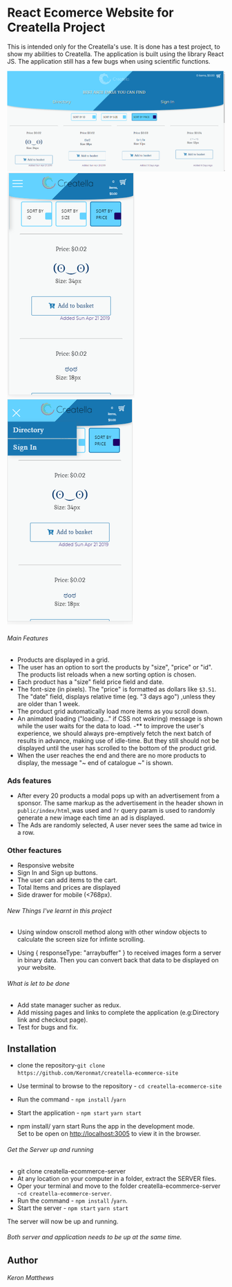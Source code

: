 # React Ecomerce Website for Creatella Project

This is intended only for the Creatella's use. It is done has a test project, to show my abilities to Creatella. The application is built using the library React JS. The application still has a few bugs when using scientific functions.

![Homepage -large screen](https://github.com/Keronmat/createller-ecommerce-site/blob/master/src/assets/images/homepage.PNG?raw=true)
![Homepage - Side Panel Closed](https://github.com/Keronmat/createller-ecommerce-site/blob/master/src/assets/images/mobile.PNG?raw=true)
![Homepage - Side Panel Open](https://github.com/Keronmat/createller-ecommerce-site/blob/master/src/assets/images/mobile%20with%20sidedrawer.PNG?raw=true)

###### Main Features

- Products are displayed in a grid.
- The user has an option to sort the products by "size", "price" or "id". The products list reloads when a new sorting option is chosen.
- Each product has a "size" field price field and date.
- The font-size (in pixels). The "price" is formatted as dollars like `$3.51`. The "date" field, displays relative time (eg. "3 days ago") ,unless they are older than 1 week.
- The product grid automatically load more items as you scroll down.
- An animated loading ("loading..." if CSS not wokring) message is shown while the user waits for the data to load.
  -\*\* to improve the user's experience, we should always pre-emptively fetch the next batch of results in advance, making use of idle-time. But they still should not be displayed until the user has scrolled to the bottom of the product grid.
- When the user reaches the end and there are no more products to display, the message "~ end of catalogue ~" is shown.

### Ads features

- After every 20 products a modal pops up with an advertisement from a sponsor. The same markup as the advertisement in the header shown in `public/index/html`,was used and `?r` query param is used to randomly generate a new image each time an ad is displayed.
- The Ads are randomly selected, A user never sees the same ad twice in a row.

### Other feactures

- Responsive website
- Sign In and Sign up buttons.
- The user can add items to the cart.
- Total Items and prices are displayed
- Side drawer for mobile (<768px).

###### New Things I've learnt in this project

- Using window onscroll method along with other window objects to calculate the screen size for infinte scrolling.

- Using { responseType: "arraybuffer" } to received images form a server in binary data. Then you can convert back that data to be displayed on your website.

###### What is let to be done

- Add state manager sucher as redux.
- Add missing pages and links to complete the application (e.g:Directory link and checkout page).
- Test for bugs and fix.

## Installation

- clone the repository-`git clone https://github.com/Keronmat/creatella-ecommerce-site`
- Use terminal to browse to the repository - `cd creatella-ecommerce-site`
- Run the command - `npm install` /`yarn`
- Start the application - `npm start` `yarn start`

- npm install/ yarn start Runs the app in the development mode.<br>
  Set to be open on [http://localhost:3005](http://localhost:3005) to view it in the browser.

###### Get the Server up and running

- git clone creatella-ecommerce-server
- At any location on your computer in a folder, extract the SERVER files.
- Oper your terminal and move to the folder creatella-ecommerce-server -`cd creatella-ecommerce-server`.
- Run the command - `npm install` /`yarn`.
- Start the server - `npm start` `yarn start`

The server will now be up and running.

###### Both server and application needs to be up at the same time.

## Author

###### Keron Matthews
